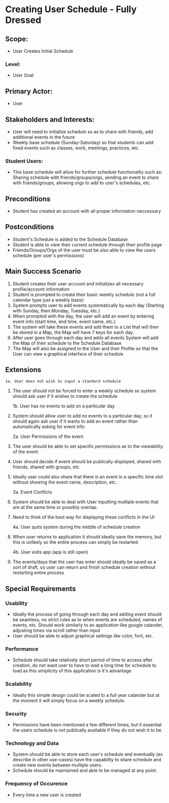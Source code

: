 # Creating User Schedule - Fully Dressed

## Scope:
- User Creates Initial Schedule
### Level:
- User Goal

## Primary Actor:
- User
## Stakeholders and Interests:
- User will need to initialize schedule so as to share with friends, add additional events in the future
- Weekly base schedule (Sunday-Saturday) so that students can add fixed events such as classes, work, meetings, practices, etc.
### Student Users:
- This base schedule will allow for further schedule functionality such as: Sharing schedule with friends/groups/orgs,
  sending an event to share with friends/groups, allowing orgs to add to user's schedules, etc.

## Preconditions
- Student has created an account with all proper information neccessary

## Postconditions
- Student's Schedule is added to the Schedule Database
- Student is able to view their current schedule through their profile page
- Friends/Groups/Orgs of the user must be also able to view the users schedule (per user's permissions)

## Main Success Scenario
1. Student creates their user account and initializes all necessary profile/account information
2. Student is prompted to create their basic weekly schedule (not a full calendar type just a weekly basis)
3. System prompts user to add events systematically by each day (Starting with Sunday, then Monday, Tuesday, etc.)
4. When prompted with the day, the user will add an event by entering event info (start time, end time, event name, etc.)
5. The system will take these events and add them to a List that will then be stored in a Map, the Map will have 7 keys for each day.
6. After user goes through each day and adds all events System will add the Map of their schedule to the Schedule Database
7. The Map will also be assigned to the User and their Profile so that the User can view a graphical interface of their schedule

## Extensions
    1a. User does not wish to input a standard schedule
1. The user should not be forced to enter a weekly schedule so system should ask user if it wishes to create the schedule

    1b. User has no events to add on a particular day
1. System should allow user to add no events to a particular day, so it should again ask user if it wants to add an event rather than automatically asking for event info

    2a. User Permissions of the event
1. The user should be able to set specific permissions as to the viewability of the event.
2. User should decide if event should be publically displayed, shared with friends, shared with groups, etc. 
3. Ideally user could also share that there is an event in a specific time slot without showing the event name, description, etc.

    3a. Event Conflicts
1. System should be able to deal with User inputting multiple events that are at the same time or possibly overlap.
2. Need to think of the best way for displaying these conflicts in the UI

    4a. User quits system during the middle of schedule creation
1. When user returns to application it should ideally save the memory, but this is unlikely so the entire process can simply be restarted

    4b. User exits app (app is still open)
1. The events/days that the user has enter should ideally be saved as a sort of draft, so user can return and finish schedule creation without restarting entire process

## Special Requirements
### Usability
- Ideally the process of going through each day and adding event should be seamless, no strict rules as to when events are scheduled, names of events, etc. Should work similarly to an application like google calander, adjusting times via scroll rather than input
- User should be able to adjust graphical settings like color, font, etc. 
### Performance
- Schedule should take relatively short period of time to access after creation, do not want user to have to wait a long time for schedule to load as this simplicity of this application is it's advantage
### Scalability 
- Ideally this simple design could be scaled to a full year calander but at the moment it will simply focus on a weekly schedule.
### Security
- Permissions have been mentioned a few different times, but it essential the users schedule is not publically available if they do not wish it to be. 
### Technology and Data
- System should be able to store each user's schedule and eventually (as describe in other use-cases) have the capability to share schedule and create new events between multiple users.
- Schedule should be maintained and able to be managed at any point.
### Frequency of Occurence
- Every time a new user is created